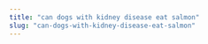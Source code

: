 ```yaml
---
title: "can dogs with kidney disease eat salmon"
slug: "can-dogs-with-kidney-disease-eat-salmon"
---
```


